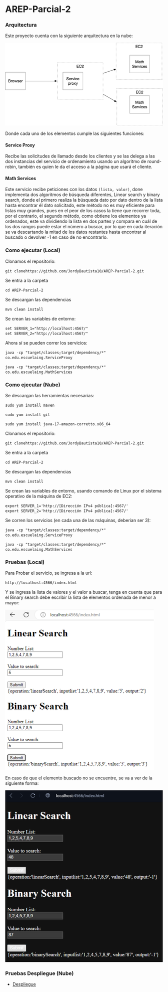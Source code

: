 # AREP-Parcial-2


### Arquitectura

Este proyecto cuenta con la siguiente arquitectura en la nube:

![img.png](Images/img_2.png)

Donde cada uno de los elementos cumple las siguientes funciones:

#### Service Proxy

Recibe las solicitudes de llamado desde los clientes y se las delega a las dos instancias del servicio de ordenamiento
usando un algoritmo de round-robin, también es quien le da el acceso a la página que usará el cliente.

#### Math Services

Este servicio recibe peticiones con los datos ``(lista, valor)``, done implementa dos algoritmos de búsqueda diferentes,
Linear search y binary search, donde el primero realiza la búsqueda dato por dato dentro de la lista hasta encontrar él
dato solicitado, este método no es muy eficiente para listas muy grandes, pues en el peor de los casos la tiene que recorrer
toda, por el contrario, el segundo método, como obtiene los elementos ya ordenados, este va dividiendo la lista en dos
partes y compara en cuál de los dos rangos puede estar el número a buscar, por lo que en cada iteración se va descartando
la mitad de los datos restantes hasta encontrar al buscado o devolver -1 en caso de no encontrarlo.


### Como ejecutar (Local)

Clonamos el repositorio:
~~~
git clonehttps://github.com/JordyBautista10/AREP-Parcial-2.git
~~~

Se entra a la carpeta
~~~
cd AREP-Parcial-2
~~~

Se descargan las dependencias
~~~
mvn clean install
~~~

Se crean las variables de entorno:
~~~
set SERVER_1="http://localhost:4567/"
set SERVER_2="http://localhost:4567/"
~~~

Ahora sí se pueden correr los servicios:
~~~
java -cp "target/classes;target/dependency/*" co.edu.escuelaing.ServiceProxy
~~~
~~~
java -cp "target/classes;target/dependency/*" co.edu.escuelaing.MathServices
~~~

### Como ejecutar (Nube)
Se descargan las herramientas necesarias:
~~~
sudo yum install maven
~~~
~~~
sudo yum install git
~~~
~~~
sudo yum install java-17-amazon-corretto.x86_64
~~~

Clonamos el repositorio:
~~~
git clonehttps://github.com/JordyBautista10/AREP-Parcial-2.git
~~~

Se entra a la carpeta
~~~
cd AREP-Parcial-2
~~~

Se descargan las dependencias
~~~
mvn clean install
~~~

Se crean las variables de entorno, usando comando de Linux por el sistema operativo de la máquina de EC2:
~~~
export SERVER_1='http://[Dirección IPv4 pública]:4567/'
export SERVER_2='http://[Dirección IPv4 pública]:4567/'
~~~

Se corren los servicios (en cada una de las máquinas, deberían ser 3):
~~~
java -cp "target/classes:target/dependency/*" co.edu.escuelaing.ServiceProxy
~~~

~~~
java -cp "target/classes:target/dependency/*" co.edu.escuelaing.MathServices
~~~

### Pruebas (Local)

Para Probar el servicio, se ingresa a la url:
~~~
http://localhost:4566/index.html
~~~
Y se ingresa la lista de valores y el valor a buscar, tenga en cuenta que para el Binary search debe escribir la lista
de elementos ordenada de menor a mayor:

![img.png](Images/img.png)

En caso de que el elemento buscado no se encuentre, se va a ver de la siguiente forma:

![img.png](Images/img_3.png)

### Pruebas Despliegue (Nube)

* [Despliegue](https://youtu.be/vEaA65SI9XY)

